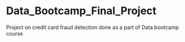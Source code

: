 # Data_Bootcamp_Final_Project
Project on credit card fraud detection done as a part of Data bootcamp course
